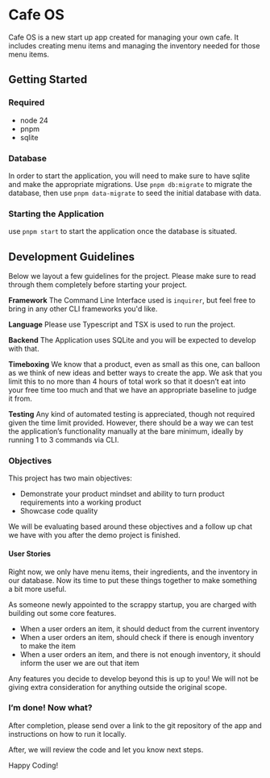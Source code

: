# Cafe OS

Cafe OS is a new start up app created for managing your own cafe. It includes creating menu items 
and managing the inventory needed for those menu items.

## Getting Started

### Required
- node 24
- pnpm
- sqlite

### Database

In order to start the application, you will need to make sure to have sqlite and make the 
appropriate migrations. Use `pnpm db:migrate` to migrate the database, then use `pnpm data-migrate` 
to seed the initial database with data.

### Starting the Application

use `pnpm start` to start the application once the database is situated.

## Development Guidelines
Below we layout a few guidelines for the project. Please make sure to read through them completely before starting your project.

__Framework__
The Command Line Interface used is `inquirer`, but feel free to bring in any other CLI frameworks you'd like.

__Language__
Please use Typescript and TSX is used to run the project.

__Backend__
The Application uses SQLite and you will be expected to develop with that.

__Timeboxing__
We know that a product, even as small as this one, can balloon as we think of new ideas and better ways to create the app. We ask that you limit this to no more than 4 hours of total work so that it doesn’t eat into your free time too much and that we have an appropriate baseline to judge it from.

__Testing__
Any kind of automated testing is appreciated, though not required given the time limit provided. However, there should be a way we can test the application’s functionality manually at the bare minimum, ideally by running 1 to 3 commands via CLI.


### Objectives

This project has two main objectives:

- Demonstrate your product mindset and ability to turn product requirements into a working product
- Showcase code quality

We will be evaluating based around these objectives and a follow up chat we have with you after the demo project is finished.

#### User Stories

Right now, we only have menu items, their ingredients, and the inventory in our database. Now its 
time to put these things together to make something a bit more useful.

As someone newly appointed to the scrappy startup, you are charged with building out some core features.

- When a user orders an item, it should deduct from the current inventory
- When a user orders an item, should check if there is enough inventory to make the item
- When a user orders an item, and there is not enough inventory, it should inform the user we are out that item

Any features you decide to develop beyond this is up to you! We will not be giving extra 
consideration for anything outside the original scope.

### I’m done! Now what?

After completion, please send over a link to the git repository of the app and instructions on how to run it locally.

After, we will review the code and let you know next steps.

Happy Coding!
